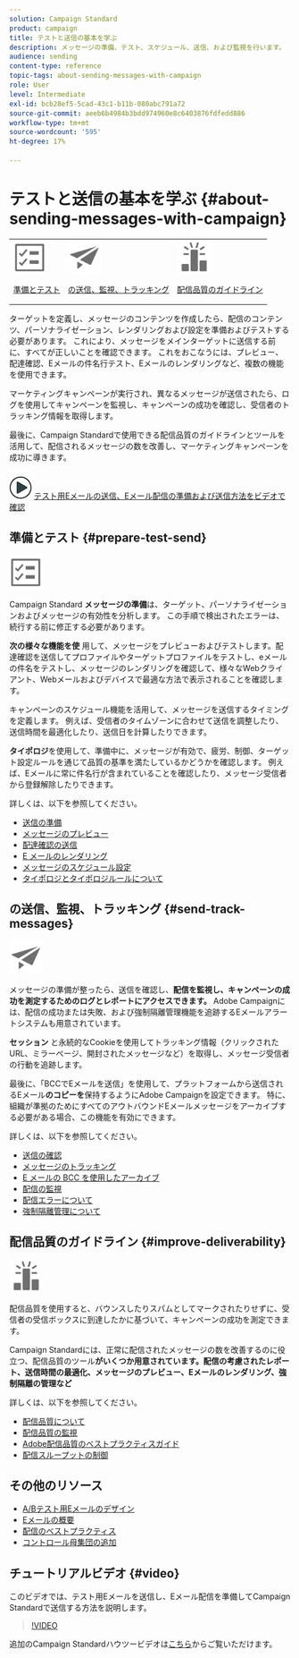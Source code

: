 ```yaml
---
solution: Campaign Standard
product: campaign
title: テストと送信の基本を学ぶ
description: メッセージの準備、テスト、スケジュール、送信、および監視を行います。
audience: sending
content-type: reference
topic-tags: about-sending-messages-with-campaign
role: User
level: Intermediate
exl-id: bcb28ef5-5cad-43c1-b11b-080abc791a72
source-git-commit: aeeb6b4984b3bdd974960e8c6403876fdfedd886
workflow-type: tm+mt
source-wordcount: '595'
ht-degree: 17%

---
```


# テストと送信の基本を学ぶ {#about-sending-messages-with-campaign}

<table>
<tr>
<td><img src="assets/do-not-localize/icon_prepare.svg" width="60px"><p><a href="#prepare-test-send">準備とテスト</a></p></td>
<td><img src="assets/do-not-localize/icon_send.svg" width="60px"><p><a href="#send-track-messages"> の送信、監視、トラッキング</a></p></td>
<td><img src="assets/do-not-localize/icon_deliverability.svg" width="60px"><p><a href="#improve-deliverability">配信品質のガイドライン</a></p></td></tr>
</table>

ターゲットを定義し、メッセージのコンテンツを作成したら、配信のコンテンツ、パーソナライゼーション、レンダリングおよび設定を準備およびテストする必要があります。 これにより、メッセージをメインターゲットに送信する前に、すべてが正しいことを確認できます。 これをおこなうには、プレビュー、配達確認、Eメールの件名行テスト、Eメールのレンダリングなど、複数の機能を使用できます。

マーケティングキャンペーンが実行され、異なるメッセージが送信されたら、ログを使用してキャンペーンを監視し、キャンペーンの成功を確認し、受信者のトラッキング情報を取得します。

最後に、Campaign Standardで使用できる配信品質のガイドラインとツールを活用して、配信されるメッセージの数を改善し、マーケティングキャンペーンを成功に導きます。

![](assets/do-not-localize/how-to-video.png) [テスト用Eメールの送信、Eメール配信の準備および送信方法をビデオで確認](#video)

## 準備とテスト {#prepare-test-send}

<img src="assets/do-not-localize/icon_prepare.svg" width="60px">

Campaign Standard **メッセージの準備**&#x200B;は、ターゲット、パーソナライゼーションおよびメッセージの有効性を分析します。 この手順で検出されたエラーは、続行する前に修正する必要があります。

**次の様々な機能を使** 用して、メッセージをプレビューおよびテストします。配達確認を送信してプロファイルやターゲットプロファイルをテストし、eメールの件名をテストし、メッセージのレンダリングを確認して、様々なWebクライアント、Webメールおよびデバイスで最適な方法で表示されることを確認します。

キャンペーンのスケジュール機能を活用して、メッセージを送信するタイミングを定義します。 例えば、受信者のタイムゾーンに合わせて送信を調整したり、送信時間を最適化したり、送信日を計算したりできます。

**タイポロジ**&#x200B;を使用して、準備中に、メッセージが有効で、疲労、制御、ターゲット設定ルールを通じて品質の基準を満たしているかどうかを確認します。 例えば、Eメールに常に件名行が含まれていることを確認したり、メッセージ受信者から登録解除したりできます。

詳しくは、以下を参照してください。

* [送信の準備](../../sending/using/preparing-the-send.md)
* [メッセージのプレビュー](../../sending/using/previewing-messages.md)
* [配達確認の送信](../../sending/using/sending-proofs.md)
* [E メールのレンダリング](../../sending/using/email-rendering.md)
* [メッセージのスケジュール設定](../../sending/using/about-scheduling-messages.md)
* [タイポロジとタイポロジルールについて](../../sending/using/about-typology-rules.md)

##  の送信、監視、トラッキング {#send-track-messages}

<img src="assets/do-not-localize/icon_send.svg"  width="60px">

メッセージの準備が整ったら、送信を確認し、**配信を監視し、キャンペーンの成功を測定するためのログとレポートにアクセスできます。** Adobe Campaignには、配信の成功または失敗、および強制隔離管理機能を追跡するEメールアラートシステムも用意されています。

**セッション** と永続的なCookieを使用してトラッキング情報（クリックされたURL、ミラーページ、開封されたメッセージなど）を取得し、メッセージ受信者の行動を追跡します。

最後に、「BCCでEメールを送信」を使用して、プラットフォームから送信されるEメール&#x200B;**のコピーを**&#x200B;保持するようにAdobe Campaignを設定できます。 特に、組織が準拠のためにすべてのアウトバウンドEメールメッセージをアーカイブする必要がある場合、この機能を有効にできます。

詳しくは、以下を参照してください。

* [送信の確認](../../sending/using/confirming-the-send.md)
* [メッセージのトラッキング](../../sending/using/tracking-messages.md)
* [E メールの BCC を使用したアーカイブ](../../sending/using/archiving.md)
* [配信の監視](../../sending/using/monitoring-a-delivery.md)
* [配信エラーについて](../../sending/using/understanding-delivery-failures.md)
* [強制隔離管理について](../../sending/using/understanding-quarantine-management.md)

## 配信品質のガイドライン {#improve-deliverability}

<img src="assets/do-not-localize/icon_deliverability.svg"  width="60px">

配信品質を使用すると、バウンスしたりスパムとしてマークされたりせずに、受信者の受信ボックスに到達したかに基づいて、キャンペーンの成功を測定できます。

Campaign Standardには、正常に配信されたメッセージの数を改善するのに役立つ、配信品質のツール&#x200B;**がいくつか用意されています。配信の考慮されたレポート、送信時間の最適化、メッセージのプレビュー、Eメールのレンダリング、強制隔離の管理など**

詳しくは、以下を参照してください。

* [配信品質について](../../sending/using/about-deliverability.md)
* [配信品質の監視](../../sending/using/monitor-deliverability.md)
* [Adobe配信品質のベストプラクティスガイド](https://experienceleague.adobe.com/docs/deliverability-learn/deliverability-best-practice-guide/introduction.html?lang=ja)
* [配信スループットの制御](../../reporting/using/delivery-throughput.md)

## その他のリソース

* [A/Bテスト用Eメールのデザイン](../../channels/using/designing-an-a-b-test-email.md)
* [Eメールの概要](https://helpx.adobe.com/jp/campaign/kb/acs-get-started-with-emails.html)
* [配信のベストプラクティス](../../sending/using/delivery-best-practices.md)
* [コントロール母集団の追加](../../sending/using/control-group.md)

## チュートリアルビデオ {#video}

このビデオでは、テスト用Eメールを送信し、Eメール配信を準備してCampaign Standardで送信する方法を説明します。

>[!VIDEO](https://video.tv.adobe.com/v/24013/)

追加のCampaign Standardハウツービデオは[こちら](https://experienceleague.adobe.com/docs/campaign-standard-learn/tutorials/overview.html?lang=ja)からご覧いただけます。
